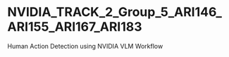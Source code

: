 # NVIDIA_TRACK_2_Group_5_ARI146_ARI155_ARI167_ARI183
Human Action Detection using NVIDIA VLM Workflow
